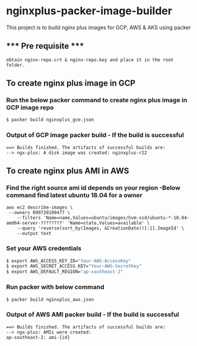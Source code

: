 # nginxplus-packer-image-builder
This project is to build nginx plus images for GCP, AWS &amp; AKS using packer

## *** Pre requisite *** 
```
obtain nginx-repo.crt & nginx-repo.key and place it in the root folder.
```

## To create nginx plus image in GCP

### Run the below packer command to create nginx plus image in GCP image repo
```sh
$ packer build nginxplus_gce.json
```

### Output of GCP image packer build - If the build is successful
```
==> Builds finished. The artifacts of successful builds are:
--> ngx-plus: A disk image was created: nginxplus-r22
```

## To create nginx plus AMI in AWS

### Find the right source ami id depends on your region -Below command find latest  ubuntu 18.04 for a owner

```
aws ec2 describe-images \
 --owners 099720109477 \
    --filters 'Name=name,Values=ubuntu/images/hvm-ssd/ubuntu-*-18.04-amd64-server-????????' 'Name=state,Values=available' \
    --query 'reverse(sort_by(Images, &CreationDate))[:1].ImageId' \
    --output text
```
### Set your AWS credentials
```sh
$ export AWS_ACCESS_KEY_ID="Your-AWS-AccessKey"
$ export AWS_SECRET_ACCESS_KEY="Your-AWS-SecretKey"
$ export AWS_DEFAULT_REGION="ap-southeast-2"
```
### Run packer with below command

```sh
$ packer build nginxplus_aws.json
```

### Output of AWS AMI packer build - If the build is successful
```
==> Builds finished. The artifacts of successful builds are:
--> ngx-plus: AMIs were created:
ap-southeast-2: ami-{id}
```
